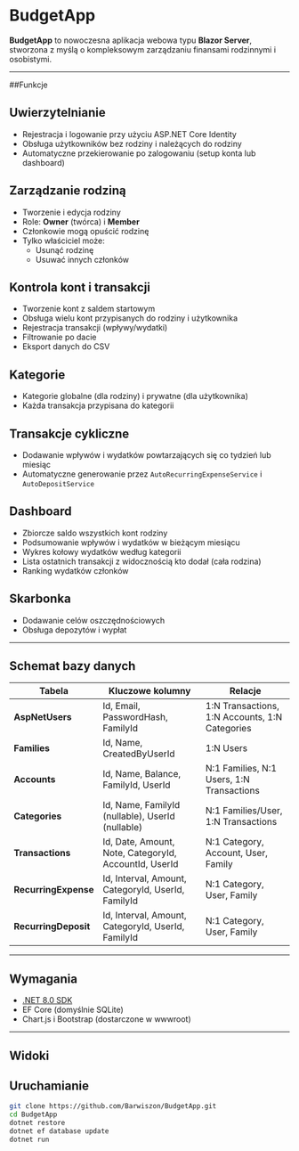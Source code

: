 # BudgetApp

**BudgetApp** to nowoczesna aplikacja webowa typu **Blazor Server**, stworzona z myślą o kompleksowym zarządzaniu finansami rodzinnymi i osobistymi.

---

##Funkcje

## Uwierzytelnianie
- Rejestracja i logowanie przy użyciu ASP.NET Core Identity
- Obsługa użytkowników bez rodziny i należących do rodziny
- Automatyczne przekierowanie po zalogowaniu (setup konta lub dashboard)

## Zarządzanie rodziną
- Tworzenie i edycja rodziny
- Role: **Owner** (twórca) i **Member**
- Członkowie mogą opuścić rodzinę
- Tylko właściciel może:
  - Usunąć rodzinę
  - Usuwać innych członków

## Kontrola kont i transakcji
- Tworzenie kont z saldem startowym
- Obsługa wielu kont przypisanych do rodziny i użytkownika
- Rejestracja transakcji (wpływy/wydatki)
- Filtrowanie po dacie
- Eksport danych do CSV

## Kategorie
- Kategorie globalne (dla rodziny) i prywatne (dla użytkownika)
- Każda transakcja przypisana do kategorii

## Transakcje cykliczne
- Dodawanie wpływów i wydatków powtarzających się co tydzień lub miesiąc
- Automatyczne generowanie przez `AutoRecurringExpenseService` i `AutoDepositService`

## Dashboard
- Zbiorcze saldo wszystkich kont rodziny
- Podsumowanie wpływów i wydatków w bieżącym miesiącu
- Wykres kołowy wydatków według kategorii
- Lista ostatnich transakcji z widocznością kto dodał (cała rodzina)
- Ranking wydatków członków

## Skarbonka
- Dodawanie celów oszczędnościowych
- Obsługa depozytów i wypłat

---

## Schemat bazy danych

| Tabela             | Kluczowe kolumny                                           | Relacje                                                   |
|--------------------|------------------------------------------------------------|------------------------------------------------------------|
| **AspNetUsers**    | Id, Email, PasswordHash, FamilyId                          | 1:N Transactions, 1:N Accounts, 1:N Categories             |
| **Families**       | Id, Name, CreatedByUserId                                  | 1:N Users                                                  |
| **Accounts**       | Id, Name, Balance, FamilyId, UserId                        | N:1 Families, N:1 Users, 1:N Transactions                  |
| **Categories**     | Id, Name, FamilyId (nullable), UserId (nullable)           | N:1 Families/User, 1:N Transactions                        |
| **Transactions**   | Id, Date, Amount, Note, CategoryId, AccountId, UserId      | N:1 Category, Account, User, Family                        |
| **RecurringExpense** | Id, Interval, Amount, CategoryId, UserId, FamilyId       | N:1 Category, User, Family                                 |
| **RecurringDeposit** | Id, Interval, Amount, CategoryId, UserId, FamilyId       | N:1 Category, User, Family                                 |

---

## Wymagania

- [.NET 8.0 SDK](https://dotnet.microsoft.com/download)
- EF Core (domyślnie SQLite)
- Chart.js i Bootstrap (dostarczone w wwwroot)

---
## Widoki


## Uruchamianie

```bash
git clone https://github.com/Barwiszon/BudgetApp.git
cd BudgetApp
dotnet restore
dotnet ef database update
dotnet run
